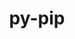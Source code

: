 ---
title: "py-pip"
layout: cache
categories: [package, develop-2025-04-20]
meta: {"compilers": ["none"], "num_specs": 39, "num_specs_by_stack": {"bootstrap-aarch64-darwin": 6, "bootstrap-x86_64-linux-gnu": 8, "build_systems": 1, "data-vis-sdk": 1, "developer-tools-aarch64-linux-gnu": 1, "developer-tools-darwin": 1, "developer-tools-x86_64_v3-linux-gnu": 1, "e4s": 5, "e4s-cray-rhel": 1, "e4s-neoverse-v2": 4, "e4s-oneapi": 3, "e4s-rocm-external": 1, "hep": 1, "ml-darwin-aarch64-mps": 4, "ml-linux-aarch64-cpu": 4, "ml-linux-aarch64-cuda": 4, "ml-linux-x86_64-cpu": 4, "ml-linux-x86_64-cuda": 4, "ml-linux-x86_64-rocm": 4, "radiuss": 3, "root": 39, "tutorial": 2}, "oss": ["centos7", "rhel8", "sequoia", "ubuntu18.04", "ubuntu20.04", "ubuntu22.04", "ubuntu24.04"], "platforms": ["darwin", "linux"], "stacks": ["bootstrap-aarch64-darwin", "bootstrap-x86_64-linux-gnu", "build_systems", "data-vis-sdk", "developer-tools-aarch64-linux-gnu", "developer-tools-darwin", "developer-tools-x86_64_v3-linux-gnu", "e4s", "e4s-cray-rhel", "e4s-neoverse-v2", "e4s-oneapi", "e4s-rocm-external", "hep", "ml-darwin-aarch64-mps", "ml-linux-aarch64-cpu", "ml-linux-aarch64-cuda", "ml-linux-x86_64-cpu", "ml-linux-x86_64-cuda", "ml-linux-x86_64-rocm", "radiuss", "root", "tutorial"], "targets": ["aarch64", "neoverse_v2", "x86_64_v3"], "versions": ["21.3.1", "24.0", "25.0.1"]}
spec_details: [{"compiler": "none", "hash": "2heuyp3s5okk2i2ey6r6vjq4s2bqvpew", "os": "ubuntu22.04", "platform": "linux", "size": "-", "stacks": ["root", "tutorial"], "target": "x86_64_v3", "variants": ["build_system=generic"], "versions": ["25.0.1"]}, {"compiler": "none", "hash": "3ib7oolvtj4kpvukwzmgjz4l3xdxjs4d", "os": "ubuntu22.04", "platform": "linux", "size": "-", "stacks": ["e4s-neoverse-v2", "root"], "target": "neoverse_v2", "variants": ["build_system=generic"], "versions": ["25.0.1"]}, {"compiler": "none", "hash": "4mt7rnpgunns7ncqgplztpxve5o3kptl", "os": "ubuntu22.04", "platform": "linux", "size": "-", "stacks": ["e4s", "e4s-rocm-external", "root"], "target": "x86_64_v3", "variants": ["build_system=generic"], "versions": ["25.0.1"]}, {"compiler": "none", "hash": "5rhztmvqqyjxx3zet4b644npzc2sk7eu", "os": "ubuntu22.04", "platform": "linux", "size": "-", "stacks": ["e4s-neoverse-v2", "root"], "target": "neoverse_v2", "variants": ["build_system=generic"], "versions": ["25.0.1"]}, {"compiler": "none", "hash": "6o5jdmxkj7vo3hrzpu5zf6epfk64ha6w", "os": "ubuntu18.04", "platform": "linux", "size": "-", "stacks": ["radiuss", "root"], "target": "x86_64_v3", "variants": ["build_system=generic"], "versions": ["25.0.1"]}, {"compiler": "none", "hash": "76tarlunn2of5a44ivbpppjvi2negx7h", "os": "ubuntu18.04", "platform": "linux", "size": "-", "stacks": ["build_systems", "radiuss", "root"], "target": "x86_64_v3", "variants": ["build_system=generic"], "versions": ["25.0.1"]}, {"compiler": "none", "hash": "7bg7jvimxuxe7annmtpceeuwej32chss", "os": "sequoia", "platform": "darwin", "size": "-", "stacks": ["bootstrap-aarch64-darwin", "root"], "target": "aarch64", "variants": ["build_system=generic"], "versions": ["25.0.1"]}, {"compiler": "none", "hash": "7kn4wlwf67is5yvg5a3atowz2edkfvbw", "os": "sequoia", "platform": "darwin", "size": "-", "stacks": ["bootstrap-aarch64-darwin", "ml-darwin-aarch64-mps", "root"], "target": "aarch64", "variants": ["build_system=generic"], "versions": ["25.0.1"]}, {"compiler": "none", "hash": "7xdwktgvdmpf7y72p6s52x473vxxtihs", "os": "ubuntu24.04", "platform": "linux", "size": "-", "stacks": ["bootstrap-x86_64-linux-gnu", "root"], "target": "x86_64_v3", "variants": ["build_system=generic"], "versions": ["25.0.1"]}, {"compiler": "none", "hash": "cu2prmd6pyqwsx5n4gpc7m5wp3dbesb5", "os": "rhel8", "platform": "linux", "size": "-", "stacks": ["developer-tools-aarch64-linux-gnu", "root"], "target": "aarch64", "variants": ["build_system=generic"], "versions": ["25.0.1"]}, {"compiler": "none", "hash": "dm7pwdclxl4ixf7j3gnannsn6whf4fn5", "os": "ubuntu24.04", "platform": "linux", "size": "-", "stacks": ["bootstrap-x86_64-linux-gnu", "ml-linux-x86_64-cpu", "ml-linux-x86_64-cuda", "ml-linux-x86_64-rocm", "root"], "target": "x86_64_v3", "variants": ["build_system=generic"], "versions": ["25.0.1"]}, {"compiler": "none", "hash": "dr73zkaeygu5lsixm5rtmhofiwlmwzgx", "os": "ubuntu22.04", "platform": "linux", "size": "-", "stacks": ["e4s", "root"], "target": "x86_64_v3", "variants": ["build_system=generic"], "versions": ["25.0.1"]}, {"compiler": "none", "hash": "ehdxt4fl5bvaiobm4erkp5amruwqs45o", "os": "ubuntu24.04", "platform": "linux", "size": "-", "stacks": ["ml-linux-aarch64-cpu", "ml-linux-aarch64-cuda", "root"], "target": "aarch64", "variants": ["build_system=generic"], "versions": ["25.0.1"]}, {"compiler": "none", "hash": "ghfmd7emumrpvsmeul4hkgjcuqnypcnb", "os": "ubuntu18.04", "platform": "linux", "size": "-", "stacks": ["radiuss", "root"], "target": "x86_64_v3", "variants": ["build_system=generic"], "versions": ["25.0.1"]}, {"compiler": "none", "hash": "gvjyqxekukfigk2mtuxp34piva4bjuef", "os": "ubuntu22.04", "platform": "linux", "size": "-", "stacks": ["e4s-neoverse-v2", "root"], "target": "neoverse_v2", "variants": ["build_system=generic"], "versions": ["25.0.1"]}, {"compiler": "none", "hash": "iukqo4xmefziqpugdzbd2oofqmspicqs", "os": "ubuntu24.04", "platform": "linux", "size": "-", "stacks": ["ml-linux-aarch64-cpu", "ml-linux-aarch64-cuda", "root"], "target": "aarch64", "variants": ["build_system=generic"], "versions": ["25.0.1"]}, {"compiler": "none", "hash": "iw5clorfyqqb6ju7kns3ikwlojimqi5m", "os": "ubuntu22.04", "platform": "linux", "size": "-", "stacks": ["e4s-oneapi", "root"], "target": "x86_64_v3", "variants": ["build_system=generic"], "versions": ["25.0.1"]}, {"compiler": "none", "hash": "iwygnm64r4w4pb46nsq2b2pt7lu7det7", "os": "ubuntu24.04", "platform": "linux", "size": "-", "stacks": ["bootstrap-x86_64-linux-gnu", "root"], "target": "x86_64_v3", "variants": ["build_system=generic"], "versions": ["25.0.1"]}, {"compiler": "none", "hash": "jvnipntca6qiifpdo3ghaukufh2ag7xx", "os": "ubuntu24.04", "platform": "linux", "size": "-", "stacks": ["ml-linux-aarch64-cpu", "ml-linux-aarch64-cuda", "root"], "target": "aarch64", "variants": ["build_system=generic"], "versions": ["25.0.1"]}, {"compiler": "none", "hash": "ks5azz62xnqpittbx3yvfak46w6ilvxn", "os": "ubuntu22.04", "platform": "linux", "size": "-", "stacks": ["e4s-neoverse-v2", "root"], "target": "neoverse_v2", "variants": ["build_system=generic"], "versions": ["25.0.1"]}, {"compiler": "none", "hash": "kybmym7cpq2ddmgn6hz7alk5wmu6ibls", "os": "ubuntu24.04", "platform": "linux", "size": "-", "stacks": ["bootstrap-x86_64-linux-gnu", "ml-linux-x86_64-cpu", "ml-linux-x86_64-cuda", "ml-linux-x86_64-rocm", "root"], "target": "x86_64_v3", "variants": ["build_system=generic"], "versions": ["25.0.1"]}, {"compiler": "none", "hash": "lk4o2grengdm333bwaww7aw42cbrsnbn", "os": "ubuntu24.04", "platform": "linux", "size": "-", "stacks": ["bootstrap-x86_64-linux-gnu", "root"], "target": "x86_64_v3", "variants": ["build_system=generic"], "versions": ["21.3.1"]}, {"compiler": "none", "hash": "mlogc2tegvxc6pcjhlercjpc6ibbw7ys", "os": "ubuntu20.04", "platform": "linux", "size": "-", "stacks": ["data-vis-sdk", "root"], "target": "x86_64_v3", "variants": ["build_system=generic"], "versions": ["25.0.1"]}, {"compiler": "none", "hash": "mmowlktiylepekwtdxhuvb4gf65alus2", "os": "sequoia", "platform": "darwin", "size": "-", "stacks": ["bootstrap-aarch64-darwin", "root"], "target": "aarch64", "variants": ["build_system=generic"], "versions": ["25.0.1"]}, {"compiler": "none", "hash": "n6piufjqndcsyaqtabckj34mlqycv6ct", "os": "ubuntu24.04", "platform": "linux", "size": "-", "stacks": ["bootstrap-x86_64-linux-gnu", "root"], "target": "x86_64_v3", "variants": ["build_system=generic"], "versions": ["24.0"]}, {"compiler": "none", "hash": "ol7x5fl4eghwxs2tpe7j33jc3ltrzmpj", "os": "ubuntu24.04", "platform": "linux", "size": "-", "stacks": ["bootstrap-x86_64-linux-gnu", "ml-linux-x86_64-cpu", "ml-linux-x86_64-cuda", "ml-linux-x86_64-rocm", "root"], "target": "x86_64_v3", "variants": ["build_system=generic"], "versions": ["25.0.1"]}, {"compiler": "none", "hash": "omy3n2etkq4je22edl7gnjlfxvaoutfk", "os": "ubuntu22.04", "platform": "linux", "size": "-", "stacks": ["e4s", "root", "tutorial"], "target": "x86_64_v3", "variants": ["build_system=generic"], "versions": ["25.0.1"]}, {"compiler": "none", "hash": "qnte3yz32kwn7cp6bpshy346g6rg6qp7", "os": "ubuntu24.04", "platform": "linux", "size": "-", "stacks": ["bootstrap-x86_64-linux-gnu", "ml-linux-x86_64-cpu", "ml-linux-x86_64-cuda", "ml-linux-x86_64-rocm", "root"], "target": "x86_64_v3", "variants": ["build_system=generic"], "versions": ["25.0.1"]}, {"compiler": "none", "hash": "qvulbxpldrwpy4aaxz35eowuztqqzjlq", "os": "ubuntu24.04", "platform": "linux", "size": "-", "stacks": ["ml-linux-aarch64-cpu", "ml-linux-aarch64-cuda", "root"], "target": "aarch64", "variants": ["build_system=generic"], "versions": ["25.0.1"]}, {"compiler": "none", "hash": "rezku4u3n66p64yvxdenmvcdairw63o5", "os": "sequoia", "platform": "darwin", "size": "-", "stacks": ["bootstrap-aarch64-darwin", "ml-darwin-aarch64-mps", "root"], "target": "aarch64", "variants": ["build_system=generic"], "versions": ["25.0.1"]}, {"compiler": "none", "hash": "rgm2nbdwnrhzf4hiuyczfr6wculxu56v", "os": "ubuntu22.04", "platform": "linux", "size": "-", "stacks": ["e4s", "root"], "target": "x86_64_v3", "variants": ["build_system=generic"], "versions": ["25.0.1"]}, {"compiler": "none", "hash": "u42aftym66xfub5qrz7hyain5ii33od7", "os": "ubuntu22.04", "platform": "linux", "size": "-", "stacks": ["hep", "root"], "target": "x86_64_v3", "variants": ["build_system=generic"], "versions": ["25.0.1"]}, {"compiler": "none", "hash": "uu2qhmies4zvckytahqa6byoo72nlbio", "os": "rhel8", "platform": "linux", "size": "-", "stacks": ["e4s-cray-rhel", "root"], "target": "x86_64_v3", "variants": ["build_system=generic"], "versions": ["25.0.1"]}, {"compiler": "none", "hash": "vbnvffjq5ctzssmpcbx7mmmgbe6jhu4a", "os": "ubuntu22.04", "platform": "linux", "size": "-", "stacks": ["e4s-oneapi", "root"], "target": "x86_64_v3", "variants": ["build_system=generic"], "versions": ["25.0.1"]}, {"compiler": "none", "hash": "vinaylvtqcdhk62gj5gv6pswg7djtkfo", "os": "ubuntu22.04", "platform": "linux", "size": "-", "stacks": ["e4s", "root"], "target": "x86_64_v3", "variants": ["build_system=generic"], "versions": ["25.0.1"]}, {"compiler": "none", "hash": "w665i2fe3quzqzbarvn7bsgink4ss2pg", "os": "ubuntu22.04", "platform": "linux", "size": "-", "stacks": ["e4s-oneapi", "root"], "target": "x86_64_v3", "variants": ["build_system=generic"], "versions": ["25.0.1"]}, {"compiler": "none", "hash": "xo2oywwjwzqwsmloigijcbpf7yzelupw", "os": "sequoia", "platform": "darwin", "size": "-", "stacks": ["bootstrap-aarch64-darwin", "ml-darwin-aarch64-mps", "root"], "target": "aarch64", "variants": ["build_system=generic"], "versions": ["25.0.1"]}, {"compiler": "none", "hash": "ykiaebvbpelh7bok45gujdya6avbvvwf", "os": "sequoia", "platform": "darwin", "size": "-", "stacks": ["bootstrap-aarch64-darwin", "developer-tools-darwin", "ml-darwin-aarch64-mps", "root"], "target": "aarch64", "variants": ["build_system=generic"], "versions": ["25.0.1"]}, {"compiler": "none", "hash": "yzysrd4f2ztvqnw6qqpe7c3wdlideizy", "os": "centos7", "platform": "linux", "size": "-", "stacks": ["developer-tools-x86_64_v3-linux-gnu", "root"], "target": "x86_64_v3", "variants": ["build_system=generic"], "versions": ["25.0.1"]}]
---